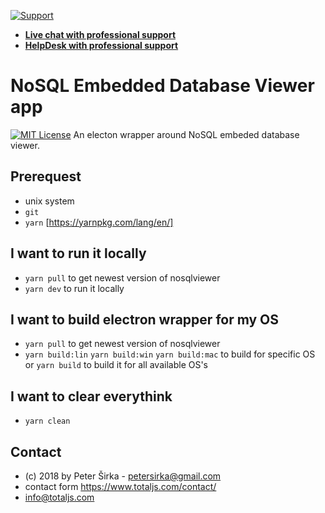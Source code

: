[![Support](https://www.totaljs.com/img/button-support.png)](https://www.totaljs.com/support/)

- [__Live chat with professional support__](https://messenger.totaljs.com)
- [__HelpDesk with professional support__](https://helpdesk.totaljs.com)

# NoSQL Embedded Database Viewer app

[![MIT License][license-image]][license-url]
An electon wrapper around NoSQL embeded database viewer.

## Prerequest

- unix system
- `git`
- `yarn` [https://yarnpkg.com/lang/en/]

## I want to run it locally

- `yarn pull` to get newest version of nosqlviewer
- `yarn dev` to run it locally

## I want to build electron wrapper for my OS

- `yarn pull` to get newest version of nosqlviewer
- `yarn build:lin` `yarn build:win` `yarn build:mac` to build for specific OS or `yarn build` to build it for all available OS's

## I want to clear everythink

- `yarn clean`

## Contact

- (c) 2018 by Peter Širka - <petersirka@gmail.com>
- contact form <https://www.totaljs.com/contact/>
- <info@totaljs.com>

[license-image]: https://img.shields.io/badge/license-MIT-blue.svg?style=flat
[license-url]: license.txt